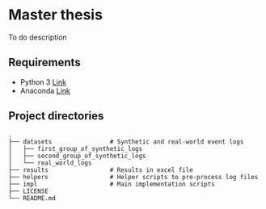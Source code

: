 # Master thesis

To do description

## Requirements

- Python 3 [Link](https://www.python.org/downloads/)
- Anaconda [Link](https://www.anaconda.com/products/distribution)

## Project directories 

    .
    ├── datasets                # Synthetic and real-world event logs
    │   ├── first_group_of_synthetic_logs
    │   ├── second_group_of_synthetic_logs
    │   └── real_world_logs
    ├── results                 # Results in excel file
    ├── helpers                 # Helper scripts to pre-process log files
    ├── impl                    # Main implementation scripts
    ├── LICENSE
    └── README.md

